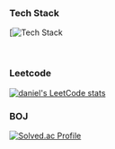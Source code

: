 <br>

### Tech Stack
[![Tech Stack]([![StackShare](http://img.shields.io/badge/tech-stack-0690fa.svg?style=flat)](https://stackshare.io/danieliii6contact/my-stack))


<br>

### Leetcode
[![daniel's LeetCode stats](https://leetcard.jacoblin.cool/donghyun-daniel?ext=contest)](https://github.com/donghyun-daniel/PS-LeetCode)
<br>

### BOJ
[![Solved.ac Profile](http://mazassumnida.wtf/api/v2/generate_badge?boj=zidane92)](https://solved.ac/zidane92e)
